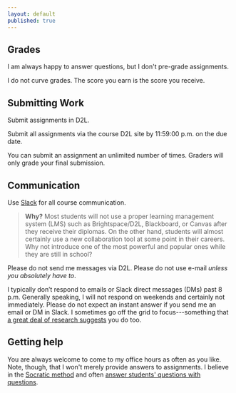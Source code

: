 ```yaml
---
layout: default
published: true
---
```


## Grades

I am always happy to answer questions, but I don't pre-grade assignments.

I do not curve grades. The score you earn is the score you receive.

## Submitting Work

Submit assignments in D2L.

Submit all assignments via the course D2L site by 11:59:00 p.m. on the due date.

You can submit an assignment an unlimited number of times. Graders will only grade your final submission.

## Communication

Use [Slack](https://slack.com) for all course communication.
> **Why?**
> Most students will not use a proper learning management system (LMS) such as Brightspace/D2L, Blackboard, or Canvas after they receive their diplomas.
> On the other hand, students will almost certainly use a new collaboration tool at some point in their careers.
> Why not introduce one of the most powerful and popular ones while they are still in school?

Please do not send me messages via D2L.
Please do not use e-mail *unless you absolutely have to*.

I typically don’t respond to emails or Slack direct messages (DMs) past 8 p.m.
Generally speaking, I will not respond on weekends and certainly not immediately.
Please do not expect an instant answer if you send me an email or DM in Slack.
I sometimes go off the grid to focus---something that [a great deal of research suggests](https://www.amazon.com/Flow-Psychology-Experience-Perennial-Classics/dp/0061339202) you do too.

## Getting help

You are always welcome to come to my office hours as often as you like.
Note, though, that I won't merely provide answers to assignments.
I believe in the [Socratic method](https://en.wikipedia.org/wiki/Socratic_method) and often [answer students' questions with questions](https://www.philsimon.com/blog/higher-education/analytics-students/).

